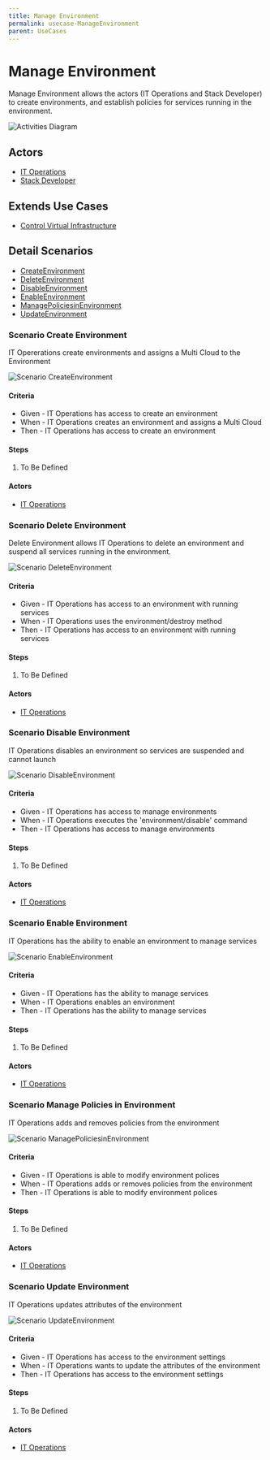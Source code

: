 ```yaml
---
title: Manage Environment
permalink: usecase-ManageEnvironment
parent: UseCases
---
```

# Manage Environment

Manage Environment allows the actors (IT Operations and Stack Developer) to create environments, and establish policies for services running in the environment.

![Activities Diagram](./activities.png)

## Actors

* [IT Operations](actor-itops)
* [Stack Developer](actor-stackdev)





## Extends Use Cases

* [Control Virtual Infrastructure](usecase-ControlVirtualInfrastructure)







## Detail Scenarios

* [CreateEnvironment](#scenario-CreateEnvironment)
* [DeleteEnvironment](#scenario-DeleteEnvironment)
* [DisableEnvironment](#scenario-DisableEnvironment)
* [EnableEnvironment](#scenario-EnableEnvironment)
* [ManagePoliciesinEnvironment](#scenario-ManagePoliciesinEnvironment)
* [UpdateEnvironment](#scenario-UpdateEnvironment)



### Scenario Create Environment

IT Opererations create environments and assigns a Multi Cloud to the Environment

![Scenario CreateEnvironment](./CreateEnvironment.png)
#### Criteria

* Given - IT Operations has access to create an environment
* When - IT Operations creates an environment and assigns a Multi Cloud 
* Then - IT Operations has access to create an environment

#### Steps
1. To Be Defined

#### Actors

* [IT Operations](actor-itops)



### Scenario Delete Environment

Delete Environment allows IT Operations to delete an environment and suspend all services running in the environment.

![Scenario DeleteEnvironment](./DeleteEnvironment.png)
#### Criteria

* Given - IT Operations has access to an environment with running services
* When - IT Operations uses the environment/destroy method
* Then - IT Operations has access to an environment with running services

#### Steps
1. To Be Defined

#### Actors

* [IT Operations](actor-itops)



### Scenario Disable Environment

IT Operations disables an environment so services are suspended and cannot launch

![Scenario DisableEnvironment](./DisableEnvironment.png)
#### Criteria

* Given - IT Operations has access to manage environments
* When - IT Operations executes the &#39;environment/disable&#39; command
* Then - IT Operations has access to manage environments

#### Steps
1. To Be Defined

#### Actors

* [IT Operations](actor-itops)



### Scenario Enable Environment

IT Operations has the ability to enable an environment to manage services

![Scenario EnableEnvironment](./EnableEnvironment.png)
#### Criteria

* Given - IT Operations has the ability to manage services
* When - IT Operations enables an environment
* Then - IT Operations has the ability to manage services

#### Steps
1. To Be Defined

#### Actors

* [IT Operations](actor-itops)



### Scenario Manage Policies in Environment

IT Operations adds and removes policies from the environment

![Scenario ManagePoliciesinEnvironment](./ManagePoliciesinEnvironment.png)
#### Criteria

* Given - IT Operations is able to modify environment polices
* When - IT Operations adds or removes policies from the environment
* Then - IT Operations is able to modify environment polices

#### Steps
1. To Be Defined

#### Actors

* [IT Operations](actor-itops)



### Scenario Update Environment

IT Operations updates attributes of the environment

![Scenario UpdateEnvironment](./UpdateEnvironment.png)
#### Criteria

* Given - IT Operations has access to the environment settings
* When - IT Operations wants to update the attributes of the environment
* Then - IT Operations has access to the environment settings

#### Steps
1. To Be Defined

#### Actors

* [IT Operations](actor-itops)




